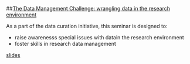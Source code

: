 ##[The Data Management Challenge: wrangling data in the research environment](https://github.com/UMiamiLibraries/courses-and-workshops/tree/master/Data-Management-Seminar)

As a part of the data curation initiative, this seminar is designed to:

- raise awarenesss special issues with datain the research environment
- foster skills in research data management

[slides](slides/slides01.html)